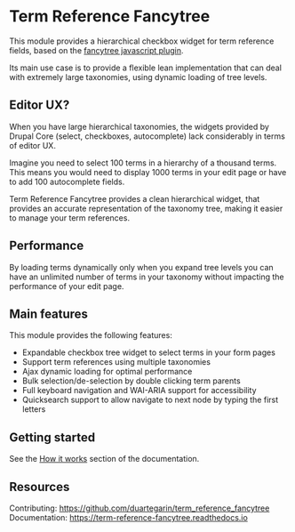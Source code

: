 # Term Reference Fancytree

This module provides a hierarchical checkbox widget for term reference fields, based on the [fancytree javascript plugin](https://github.com/mar10/fancytree).

Its main use case is to provide a flexible lean implementation that can deal with extremely large taxonomies, using dynamic loading of tree levels.

## Editor UX? 

When you have large hierarchical taxonomies, the widgets provided by Drupal Core (select, checkboxes, autocomplete) lack considerably in terms of editor UX.

Imagine you need to select 100 terms in a hierarchy of a thousand terms. This means you would need to display 1000 terms in your edit page or have to add 100 autocomplete fields.

Term Reference Fancytree provides a clean hierarchical widget, that provides an accurate representation of the taxonomy tree, making it easier to manage your term references.

## Performance

By loading terms dynamically only when you expand tree levels you can have an unlimited number of terms in your taxonomy without impacting the performance of your edit page.

## Main features

This module provides the following features:

* Expandable checkbox tree widget to select terms in your form pages
* Support term references using multiple taxonomies
* Ajax dynamic loading for optimal performance
* Bulk selection/de-selection by double clicking term parents
* Full keyboard navigation and WAI-ARIA support for accessibility
* Quicksearch support to allow navigate to next node by typing the first letters

## Getting started

See the [How it works](how-it-works.md) section of the documentation.


## Resources

Contributing: https://github.com/duartegarin/term_reference_fancytree
Documentation: https://term-reference-fancytree.readthedocs.io

